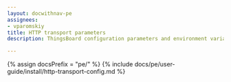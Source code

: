 ```yaml
---
layout: docwithnav-pe
assignees:
- vparomskiy
title: HTTP transport parameters
description: ThingsBoard configuration parameters and environment variables

---
```


{% assign docsPrefix = "pe/" %}
{% include docs/pe/user-guide/install/http-transport-config.md %}
